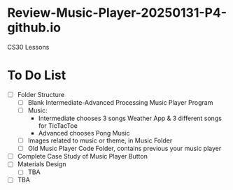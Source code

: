 # Review-Music-Player-20250131-P4-github.io
CS30 Lessons

# To Do List
- [ ] Folder Structure
    - [ ] Blank Intermediate-Advanced Processing Music Player Program
    - [ ] Music:
        - Intermediate chooses 3 songs Weather App & 3 different songs for TicTacToe
        - Advanced chooses Pong Music
    - [ ] Images related to music or theme, in Music Folder
    - [ ] Old Music Player Code Folder, contains previous your music player
- [ ] Complete Case Study of Music Player Button
- [ ] Materials Design
    - [ ] TBA
- [ ] TBA
